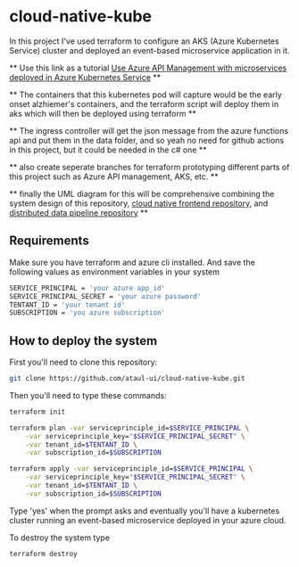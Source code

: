 


# cloud-native-kube
In this project I've used terraform to configure an AKS (Azure Kubernetes Service) cluster and deployed an event-based microservice application in it. 

** Use this link as a tutorial [Use Azure API Management with microservices deployed in Azure Kubernetes Service](https://learn.microsoft.com/en-us/azure/api-management/api-management-kubernetes)  **

** The containers that this kubernetes pod will capture would be the early onset alzhiemer's containers, and the terraform script will deploy them in aks which will then be deployed using terraform **

** The ingress controller will get the json message from the azure functions api and put them in the data folder, and so yeah no need for github actions in this project, but it could be needed in the c# one ** 

** also create seperate branches for terraform prototyping different parts of this project such as Azure API management, AKS, etc. **

** finally the UML diagram for this will be comprehensive combining the system design of this repository, [cloud native frontend repository](https://github.com/ataul-ui/dot-net-containers), and [distributed data pipeline repository](https://github.com/ataul-ui/backend-early-alzheimers)   **



## Requirements
Make sure you have terraform and azure cli installed. And save the following values as environment variables in your system
```bash
SERVICE_PRINCIPAL = 'your azure app_id'
SERVICE_PRINCIPAL_SECRET = 'your azure password'
TENTANT_ID = 'your tenant id'
SUBSCRIPTION = 'you azure subscription'
```


## How to deploy the system

First you'll need to clone this repository:
```bash
git clone https://github.com/ataul-ui/cloud-native-kube.git 
```

Then you'll need to type these commands:
```bash
terraform init

terraform plan -var serviceprinciple_id=$SERVICE_PRINCIPAL \
    -var serviceprinciple_key="$SERVICE_PRINCIPAL_SECRET" \
    -var tenant_id=$TENTANT_ID \
    -var subscription_id=$SUBSCRIPTION

terraform apply -var serviceprinciple_id=$SERVICE_PRINCIPAL \
    -var serviceprinciple_key="$SERVICE_PRINCIPAL_SECRET" \
    -var tenant_id=$TENTANT_ID \
    -var subscription_id=$SUBSCRIPTION
```

Type 'yes' when the prompt asks and eventually you'll have a kubernetes cluster running an event-based microservice deployed in your azure cloud.

To destroy the system type
```bash
terraform destroy 
```

